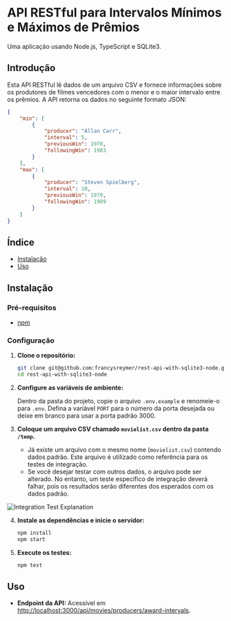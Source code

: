 # API RESTful para Intervalos Mínimos e Máximos de Prêmios

Uma aplicação usando Node.js, TypeScript e SQLite3.

## Introdução

Esta API RESTful lê dados de um arquivo CSV e fornece informações sobre os produtores de filmes vencedores com o menor e o maior intervalo entre os prêmios. A API retorna os dados no seguinte formato JSON:

```JSON
{
    "min": [
        {
            "producer": "Allan Carr",
            "interval": 5,
            "previousWin": 1978,
            "followingWin": 1983
        }
    ],
    "max": [
        {
            "producer": "Steven Spielberg",
            "interval": 10,
            "previousWin": 1979,
            "followingWin": 1989
        }
    ]
}
```

## Índice

- [Instalação](#instalação)
- [Uso](#uso)

## Instalação

### Pré-requisitos

- [npm](https://www.npmjs.com/)

### Configuração

1. **Clone o repositório:**

    ```bash
    git clone git@github.com:francysreymer/rest-api-with-sqlite3-node.git
    cd rest-api-with-sqlite3-node
    ```

2. **Configure as variáveis de ambiente:**

    Dentro da pasta do projeto, copie o arquivo `.env.example` e renomeie-o para `.env`. Defina a variável `PORT` para o número da porta desejada ou deixe em branco para usar a porta padrão 3000.

3. **Coloque um arquivo CSV chamado `movielist.csv` dentro da pasta `/temp`.**
   - Já existe um arquivo com o mesmo nome (`movielist.csv`) contendo dados padrão. Este arquivo é utilizado como referência para os testes de integração.
   - Se você desejar testar com outros dados, o arquivo pode ser alterado. No entanto, um teste específico de integração deverá falhar, pois os resultados serão diferentes dos esperados com os dados padrão.

![Integration Test Explanation](./assets/integration-test-explanation.png)

4. **Instale as dependências e inicie o servidor:**

    ```bash
    npm install
    npm start
    ```

5. **Execute os testes:**

    ```bash
    npm test
    ```

## Uso

- **Endpoint da API:** Acessível em [http://localhost:3000/api/movies/producers/award-intervals](http://localhost:3000/api/movies/producers/award-intervals).